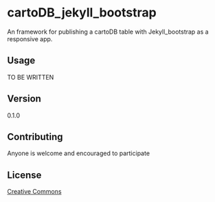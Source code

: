 # cartoDB_jekyll_bootstrap

An framework for publishing a cartoDB table with Jekyll_bootstrap as a responsive app.

## Usage

TO BE WRITTEN

## Version

0.1.0

## Contributing 

  Anyone is welcome and encouraged to participate
  
## License

[Creative Commons](http://creativecommons.org/licenses/by-nc-sa/3.0/)
